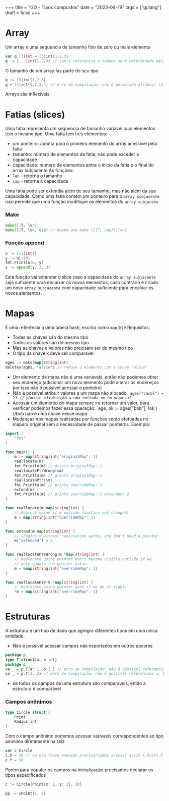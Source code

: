 +++
title = "GO - Tipos compostos"
date = "2023-04-19"
tags = ["golang"]
draft = false
+++

# Array

Um array é uma sequencia de tamanho fixo de zero ou mais elements

```go
var q [3]int = [3]int{1,2,3}
q := [...]int{1,2,3} // com a reticencia o tamano será determinado pela quantidade de inicializadores
```

O tamanho de um array faz parte do seu tipo

```go
q := [3]int{1,2,3}
q = [4]int{1,2,3,4} // erro de compilação: não é permitido atribuir [4]int a [3]int
```

Arrays são inflexiveis

# Fatias (slices)

Uma fatia representa um sequencia de tamanho variavel cujo elementos tem o mesmo tipo.
Uma fatia tem tres elementos:

- um ponteiro: aponta para o primeiro elemento do array acessivel pela fatia
- tamanho: número de elementos da fatia, não pode exceder a capacidade
- capacidade: numero de elementos entre o inicio da fatia e o final do array subjacente
  As funções:
- `len` - retorna o tamanho
- `cap` - retorna a capacidade

Uma fatia pode ser extendia além de seu tamanho, mas não além da sua capacidade.
Como uma fatia contém um ponteiro para o `array subjacente` isso permite que uma função modifique os elementos do `array subjacete`

### Make

```go
make([]T, len)
make([]T, len, cap) // mesmo que make ([]T, cap)[:len]
```

### Função append

```go
u := [11]int{}
y := u[:10]
fmt.Println(u, y)
z := append(y, 2, 3)
```

Esta função vai extender o slice caso a capacidade do `array subjacente` seja suficiente para encaixar os novos elementos, caso contrário é criado um novo `array subjacente` com capacidade suficiente para encaixar os novos elementos.

# Mapas

É uma referência a uma tabela hash, escrito como `map[K]V`
Requisitos:

- Todas as chaves são do mesmo tipo
- Todos os valores são do mesmo tipo
- Mas as chaves e valores não precisam ser do mesmo tipo
- O tipo da chave `K` deve ser comparavel

```go
ages := make(map[string]int)
deletes(ages, "alice") // remove o elemento com a chave "alice"
```

- Um elemento de mapa não é uma variavels, então não podemos obter seu endereço (adicionar um novo elemento pode alterar os endereços por isso não é possivel acessar o ponteiro)
- Não é possivel atribuir valores a um mapa não alocado
  ` ages["carol"] =  21 // pânico: atribuição a uma entrada em um mapa nil`
- Acessar um elemento do mapa sempre ira retornar um valor, para verificar podemos fazer essa operação:
  `age, ok := ages["bob"]; !ok { //bob não é uma chave nesse mapa
- Mudanças nos mapas realizadas por funções serão efetuadas no mapara original sem a necessidade de passar ponteiros. Exemplo:

```go
import (
	"fmt"
)

func main() {
	m := map[string]int{"originalMap": 1}
	reallocate(m)
	fmt.Println(m) // prints originalMap: 1
	reallocatePtrWrong(&m)
	fmt.Println(m) // prints originalMap: 1
	reallocatePtr(&m)
	fmt.Println(m) // prints overrideMap: 1
	extend(m)
	fmt.Println(m) // prints overrideMap: 1 extended: 2
}

func reallocate(m map[string]int) {
	// Orginal value of m outside function not changed.
	m = map[string]int{"overrideMap": 1}
}

func extend(m map[string]int) {
	// Chaging m without realocation works, and don't need a pointer.
	m["extended"] = 2
}

func reallocatePtrWrong(m *map[string]int) {
	// Realocate using pointer don't become visible outisde if we
	// only update the poniter value.
	m = &map[string]int{"overrideMap": 1}
}

func reallocatePtr(m *map[string]int) {
	// Realocate using pointer work if we do it right.
	*m = map[string]int{"overrideMap": 1}
}
```

# Estruturas

A estrutura é um tipo de dado que agregra diferentes tipos em uma unica entidade.

- Não é possivel acessar campos não exportados em outros pacores

```go
package p
type T struct{a, b int}
package p
va _ = p.T{a: 1, b:2 } // erro de compilação: não é possivel referencias a, b
va _ = p.T{1, 2} // erro de compilação: não é possivel referencias a, b
```

- se todos os campos de uma estrutura são comparaveis, então a estrutura é comparável

### Campos anônimos

```go
type Circle struct {
	Point
	Radius int
}
```

Com o campo anônimo podemos acessar várivaeis correspondentes ao tipo anonimo diretamente na raiz:

```go
var c Circle
c.X = 10 // se não fosse anonimo precisariamos acessar assim x.Point.X = 10
c.Y = 10

```

Porém para popular os campos na inicialização precisamos declarar os tipos especificados

```go
c := Circle{Point{x: 1, y: 2}, 10}
```

```go
pp := &Point{1, 2}
```
